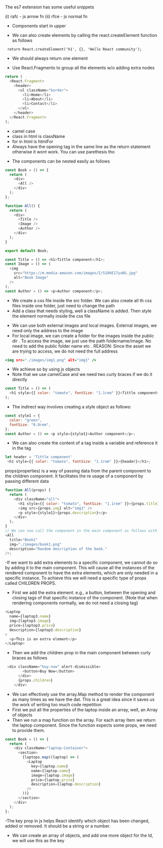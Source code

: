 The es7 extension has some useful snippets

<!-- !SNIPPETS -->

(i) rafc - js arrow fn
(ii) rfce - js normal fn

- Components start in upper

- We can also create elements by calling the react.createElement function as follows

<!-- *CreateElement -->

` return React.createElement('h1', {}, 'Hello React community');`

- We should always return one element

- Use React.Fragments to group all the elements w/o adding extra nodes

```javascript
return (
  <React.Fragment>
    <header>
      <ul className="border">
        <li>Home</li>
        <li>About</li>
        <li>Contact</li>
      </ul>
    </header>
  </React.Fragment>
);
```

<!-- *Naming convention and jsx rules -->

- camel case
- class in html is className
- for in html is htmlFor
- Always have the opening tag in the same line as the return statement otherwise it wont work. You can use parethesis tho

<!-- *Nesting the components-->

- The components can be nested easily as follows

```javascript
const Book = () => {
  return (
    <div>
      <All />
    </div>
  );
};

function All() {
  return (
    <div>
      <Title />
      <Image />
      <Author />
    </div>
  );
}

export default Book;

const Title = () => <h1>Tittle component</h1>;
const Image = () => (
  <img
    src="https://m.media-amazon.com/images/I/510kE17yuNS.jpg"
    alt="Book Image"
  />
);
const Author = () => <p>Author component</p>;
```

<!-- *Adding CSS -->

- We create a css file inside the src folder. We can also create all th css files inside one folder, just need to change the path
- Add a class that needs styling, well a className is added. Then style the element normally inside the css file

<!-- *Images -->

- We can use both external images and local images. External images, we need only the address to the image
- For local image, we can create a folder for the images inside the public dir . To access the image, we just use the path foldername/image. No need to add the public folder name etc . REASON: Since the asset we are trying to access, we do not need the full address

```htm
<img src="./images/img1.png" alt="img1" />
```

<!-- *Adding internal css in the jsx -->

- We achieve so by using js objects
- Note that we use camelCase and we need two curly braces if we do it directly

```javascript
const Title = () => (
  <h1 style={{ color: "tomato", fontSize: "1.1rem" }}>Tittle component</h1>
);
```

- The indirect way involves creating a style object as follows:

```javascript
const style1 = {
  color: "green",
  fontSize: "0.8rem",
};
const Author = () => <p style={style1}>Author component</p>;
```

- We can also create the content of a tag inside a variable and reference it in the tag

```javascript
let header = 'Tittle component'
 <h1 style={{ color: "tomato", fontSize: "1.1rem" }}>{header}</h1>;
```

<!-- *Props -->

props(properties) is a way of passing data from the parent component to the children component. It facilitates the re usage of a component by passing different data

```javascript
function All(props) {
  return (
    <div className="all">
      <h1 style={{ color: "tomato", fontSize: "1.1rem" }}>{props.title}</h1>
      <img src={props.img} alt="img1" />
      <p style={style1}>{props.description}</p>
    </div>
  );
}
// We can now call the component in the main component as follows with the props passed
<All
  title="Book1"
  img="./images/book1.png"
  description="Random description of the book."
/>;
```

<!-- *CHILDREN PROPS -->

-If we want to add extra elements to a specific component, we cannot do so by adding it to the main component. This will cause all the instances of the rendered component to have the extra elements, which are only needed in a specific instance. To achieve this we will need a specific type of props called CHILDREN PROPS.

- First we add the extra element. e.g., a button, between the opening and closing tags of that specific instance of the component. {Note that when rendering components normally, we do not need a closing tag}

```javascript
<Laptop
  name={laptop3.name}
  img={laptop3.image}
  price={laptop3.price}
  description={laptop3.description}
>
  <p>This is an extra element</p>
</Laptop>
```

- Then we add the children prop in the main component between curly braces as follows

```javascript
 <div className="buy-now" alert-dismissible>
        <button>Buy Now</button>
      </div>
      {props.children}
    </div>
```

<!-- *USING ARRAY MAP METHOD  -->

- We can effectively use the array.Map method to render the component as many times as we have the dat. This is a great idea since it saves us the work of writing too much code repetition
- First we put all the properties of the laptop inside an array, well, an Array of objects
- Then we run a map function on the array. For each array Item we return the laptop component. Since the function expects some props, we need to provide them.

```javascript
const Book = () => {
  return (
    <div className="laptop-Container">
      <section>
        {laptops.map((laptop) => (
          <Laptop
            key={laptop.name}
            name={laptop.name}
            image={laptop.image}
            price={laptop.price}
            description={laptop.description}
          />
        ))}
      </section>
    </div>
  );
};
```

<!-- *THE KEY PROP IN JS -->
-The key prop in js helps  React identify which object has been changed, added or removed. It should be a string or a number. 
- We can create an array of objects, and add one more object for the Id, we will use this as the key